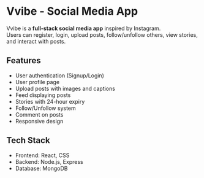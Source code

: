 # Vvibe - Social Media App

Vvibe is a **full-stack social media app** inspired by Instagram.  
Users can register, login, upload posts, follow/unfollow others, view stories, and interact with posts.

## Features
- User authentication (Signup/Login)
- User profile page
- Upload posts with images and captions
- Feed displaying posts
- Stories with 24-hour expiry
- Follow/Unfollow system
- Comment on posts
- Responsive design

## Tech Stack
- Frontend: React, CSS
- Backend: Node.js, Express
- Database: MongoDB
